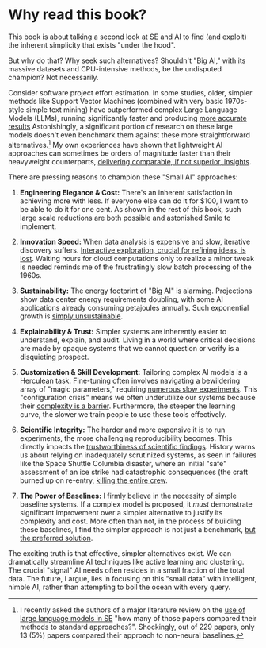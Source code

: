 # Why read this book?

This book is about talking a second look at SE and AI 
to find (and exploit) the inherent simplicity that exists "under the hood".

But why do that?  Why seek such alternatives? Shouldn't "Big AI," with its massive
datasets and CPU-intensive methods, be the undisputed champion? Not
necessarily.

Consider software project effort estimation. In some studies, older,
simpler methods like Support Vector Machines (combined with very basic 1970s-style simple text mining)
have outperformed complex Large Language Models (LLMs),
running significantly faster and producing
[more accurate results](refs.html#tawosi2023)
Astonishingly, a significant portion of research on these large
models doesn't even benchmark them against these more straightforward
alternatives.[^1] My own experiences have shown that lightweight
AI approaches can sometimes be orders of magnitude faster than their
heavyweight counterparts, 
[delivering comparable, if not superior, insights](../refs.html#majumder2018).

[^1]: I recently asked the authors
of a major literature review on the 
[use of large language models in SE](../refs.html#hou2024) "how many of those papers compared their methods
to standard approaches?". Shockingly, out of 229 papers,
only 13 (5%) papers compared their approach to non-neural baselines.

There are pressing reasons to champion these "Small AI" approaches:

1.  **Engineering Elegance & Cost:** There's an inherent satisfaction
in achieving more with less.  If everyone else can do it for $100,
I want to be able to do it for one cent. As shown in the rest of
this book, such large scale reductions are both possible and
astonished Smile to implement.

2.  **Innovation Speed:** When data analysis is expensive and slow,
iterative discovery suffers.
[Interactive exploration,
crucial for refining ideas, is lost](../refs.html#fisher2012). Waiting hours for cloud
computations only to realize a minor tweak is needed reminds me of
the frustratingly slow batch processing of the 1960s.

3.  **Sustainability:** The energy footprint of "Big AI" is alarming.
Projections show data center energy requirements doubling, with
some AI applications already consuming petajoules annually. 
Such exponential growth is [simply unsustainable](../refs.html#strubell2018).

4.  **Explainability & Trust:** Simpler systems are inherently
easier to understand, explain, and audit. Living in a world where
critical decisions are made by opaque systems that we cannot question
or verify is a disquieting prospect.

5.  **Customization & Skill Development:** Tailoring complex AI
models is a Herculean task. Fine-tuning often involves navigating
a bewildering array of "magic parameters," requiring 
[numerous slow experiments](../refs.html#nair2018). 
This "configuration crisis" means we often
underutilize our systems because their 
[complexity is a barrier](../refs.html#xu2015).
Furthermore, the steeper the learning curve, the slower we train
people to use these tools effectively.

6.  **Scientific Integrity:** The harder and more expensive it is
to run experiments, the more challenging reproducibility becomes.
This directly impacts the 
[trustworthiness of scientific findings](../refs.html#hutson2018).
History warns us about relying on inadequately scrutinized 
systems, as seen in failures like the Space Shuttle Columbia disaster,
where an initial "safe" assessment of an ice strike had catastrophic
consequences (the craft burned up on re-entry, 
[killing the entire crew](../refs.html#columbia2004).

7.  **The Power of Baselines:** I firmly believe in the necessity
of simple baseline systems. If a complex model is proposed, it
*must* demonstrate significant improvement over a simpler alternative
to justify its complexity and cost. More often than not, in the
process of building these baselines, I find the simpler approach
is not just a benchmark, 
[but the preferred solution](../refs.html#fu2017).

The exciting truth is that effective, simpler alternatives exist.
We can dramatically streamline AI techniques like active learning
and clustering. The crucial "signal" AI needs often resides in a
small fraction of the total data. The future, I argue, lies in
focusing on this "small data" with intelligent, nimble AI, rather
than attempting to boil the ocean with every query.


